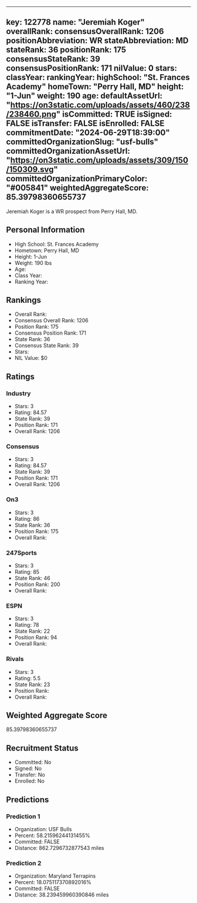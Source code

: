 ---
  key: 122778
  name: "Jeremiah Koger"
  overallRank: 
  consensusOverallRank: 1206
  positionAbbreviation: WR
  stateAbbreviation: MD
  stateRank: 36
  positionRank: 175
  consensusStateRank: 39
  consensusPositionRank: 171
  nilValue: 0
  stars: 
  classYear: 
  rankingYear: 
  highSchool: "St. Frances Academy"
  homeTown: "Perry Hall, MD"
  height: "1-Jun"
  weight: 190
  age: 
  defaultAssetUrl: "https://on3static.com/uploads/assets/460/238/238460.png"
  isCommitted: TRUE
  isSigned: FALSE
  isTransfer: FALSE
  isEnrolled: FALSE
  commitmentDate: "2024-06-29T18:39:00"
  committedOrganizationSlug: "usf-bulls"
  committedOrganizationAssetUrl: "https://on3static.com/uploads/assets/309/150/150309.svg"
  committedOrganizationPrimaryColor: "#005841"
  weightedAggregateScore: 85.39798360655737
  ---
  
  Jeremiah Koger is a WR prospect from Perry Hall, MD.
  
  ## Personal Information
  - High School: St. Frances Academy
  - Hometown: Perry Hall, MD
  - Height: 1-Jun
  - Weight: 190 lbs
  - Age: 
  - Class Year: 
  - Ranking Year: 
  
  ## Rankings
  - Overall Rank: 
  - Consensus Overall Rank: 1206
  - Position Rank: 175
  - Consensus Position Rank: 171
  - State Rank: 36
  - Consensus State Rank: 39
  - Stars: 
  - NIL Value: $0
  
  ## Ratings
  
  ### Industry
  - Stars: 3
  - Rating: 84.57
  - State Rank: 39
  - Position Rank: 171
  - Overall Rank: 1206
  
  ### Consensus
  - Stars: 3
  - Rating: 84.57
  - State Rank: 39
  - Position Rank: 171
  - Overall Rank: 1206
  
  ### On3
  - Stars: 3
  - Rating: 86
  - State Rank: 36
  - Position Rank: 175
  - Overall Rank: 
  
  ### 247Sports
  - Stars: 3
  - Rating: 85
  - State Rank: 46
  - Position Rank: 200
  - Overall Rank: 
  
  ### ESPN
  - Stars: 3
  - Rating: 78
  - State Rank: 22
  - Position Rank: 94
  - Overall Rank: 
  
  ### Rivals
  - Stars: 3
  - Rating: 5.5
  - State Rank: 23
  - Position Rank: 
  - Overall Rank: 
  
  ## Weighted Aggregate Score
  85.39798360655737
  
  ## Recruitment Status
  - Committed: No
  - Signed: No
  - Transfer: No
  - Enrolled: No
  
  
  
  ## Predictions
  
  ### Prediction 1
  - Organization: USF Bulls
  - Percent: 58.21596244131455%
  - Committed: FALSE
  - Distance: 862.7296732877543 miles
  
  ### Prediction 2
  - Organization: Maryland Terrapins
  - Percent: 18.075117370892016%
  - Committed: FALSE
  - Distance: 38.239459960390846 miles
  